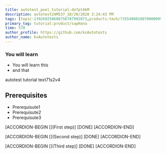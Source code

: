 ```yaml
---
title: autotest_pool_tutorial-de7pt4kM
description: autotest24M537_10/20/2020 3:24:43 PM
tags: [topic:139269250608756787992873,products:tech/73554900100700000996,tutorial:experience/advanced]
primary_tag: tutorial:product/sapHana
time: 578
author_profile: https://github.com/ksAutotests
author_name: ksAutotests
---
```

### You will learn
- You will learn this
- and that

autotest tutorial text71s2v4

## Prerequisites
- Prerequisute1
- Prerequisute2
- Prerequisute3

[ACCORDION-BEGIN [](First step)]
[DONE]
[ACCORDION-END]

[ACCORDION-BEGIN [](Second step)]
[DONE]
[ACCORDION-END]

[ACCORDION-BEGIN [](Third step)]
[DONE]
[ACCORDION-END]

